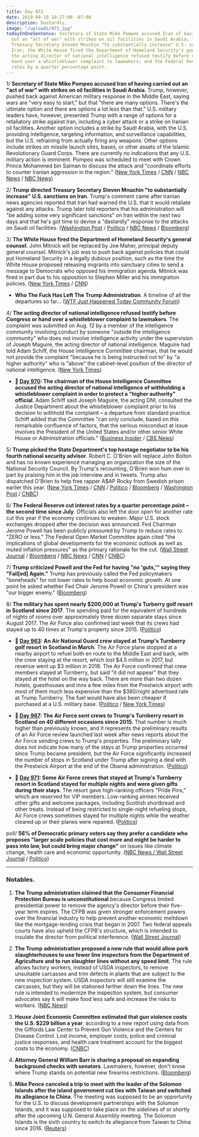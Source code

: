 ```yaml
---
title: Day 972
date: 2019-09-18 10:27:00 -07:00
description: Dastardly.
image: "/uploads/972.jpg"
todayInOneSentence: Secretary of State Mike Pompeo accused Iran of having carried
  out an "act of war" with strikes on oil facilities in Saudi Arabia; Trump directed
  Treasury Secretary Steven Mnuchin "to substantially increase" U.S. sanctions on
  Iran; the White House fired the Department of Homeland Security's general counsel;
  the acting director of national intelligence refused testify before Congress or
  hand over a whistleblower complaint to lawmakers; and the Federal Reserve cut interest
  rates by a quarter percentage point.
---
```


1/ **Secretary of State Mike Pompeo accused Iran of having carried out an "act of war" with strikes on oil facilities in Saudi Arabia**. Trump, however, pushed back against American military response in the Middle East, saying wars are "very easy to start," but that "there are many options. There's the ultimate option and there are options a lot less than that." U.S. military leaders have, however, presented Trump with a range of options for a retaliatory strike against Iran, including a cyber attack or a strike on Iranian oil facilities. Another option includes a strike by Saudi Arabia, with the U.S. providing intelligence, targeting information, and surveillance capabilities, but the U.S. refraining from actually firing any weapons. Other options include strikes on missile launch sites, bases, or other assets of the Islamic Revolutionary Guard Corps. There are currently no indications that any U.S. military action is imminent. Pompeo was scheduled to meet with Crown Prince Mohammed bin Salman to discuss the attack and "coordinate efforts to counter Iranian aggression in the region." ([New York Times](https://www.nytimes.com/2019/09/18/world/middleeast/us-iran-saudi-arabia.html) / [CNN](https://www.cnn.com/2019/09/18/politics/donald-trump-iran-sanctions-treasury/index.html) / [NBC News](https://www.nbcnews.com/news/world/pompeo-heads-saudi-arabia-middle-east-tensions-grow-n1055206) / [NBC News](https://www.nbcnews.com/politics/national-security/trump-admin-weighing-retaliatory-action-against-iran-after-saudi-oil-n1055531))

2/ **Trump directed Treasury Secretary Steven Mnuchin "to substantially increase" U.S. sanctions on Iran**. Trump's comment came after Iranian news agencies reported that Iran had warned the U.S. that it would retaliate against any attacks. Trump later told reporters that his administration will "be adding some very significant sanctions" on Iran within the next two days and that he's got time to devise a "dastardly" response to the attacks on Saudi oil facilities. ([Washington Post](https://www.washingtonpost.com/politics/trump-says-he-has-ordered-a-substantial-increase-in-sanctions-against-iran/2019/09/18/82a4c3f8-da15-11e9-bfb1-849887369476_story.html) / [Politico](https://www.politico.com/story/2019/09/18/trump-says-he-plans-to-substantially-increase-sanctions-on-iran-1501809) / [NBC News](https://www.nbcnews.com/politics/donald-trump/trump-says-he-told-mnuchin-substantially-increase-sanctions-iran-n1055781) / [Bloomberg](https://www.bloomberg.com/news/articles/2019-09-18/trump-says-there-s-time-for-dastardly-response-to-saudi-attack?srnd=premium))

3/ **The White House fired the Department of Homeland Security's general counsel**. John Mitnick will be replaced by Joe Maher, principal deputy general counsel. Mitnick's job was to push back against policies that could put Homeland Security in a legally dubious position, such as the time the White House proposed releasing migrants into sanctuary cities to send a message to Democrats who opposed his immigration agenda. Mitnick was fired in part due to his opposition to Stephen Miller and his immigration policies. ([New York Times](https://www.nytimes.com/2019/09/17/us/politics/john-mitnick-homeland-security.html) / [CNN](https://www.cnn.com/2019/09/18/politics/john-mitnick-homeland-security-general-counsel-fired/))

* **Who The Fuck Has Left The Trump Administration**. A timeline of all the departures so far... ([WTF Just Happened Today Community Forum](https://talk.whatthefuckjusthappenedtoday.com/t/who-the-fuck-has-left-the-trump-administration/908))

4/ **The acting director of national intelligence refused testify before Congress or hand over a whistleblower complaint to lawmakers**. The complaint was submitted on Aug. 12 by a member of the intelligence community involving conduct by someone "outside the intelligence community" who does not involve intelligence activity under the supervision of Joseph Maguire, the acting director of national intelligence. Maguire had told Adam Schiff, the House Intelligence Committee chairman, that he would not provide the complaint "because he is being instructed not to" by "a higher authority" who is "above" the cabinet-level position of the director of national intelligence. ([New York Times](https://www.nytimes.com/2019/09/17/us/politics/dni-whistleblower-complaint.html))

* **📌 [Day 970](https://whatthefuckjusthappenedtoday.com/2019/09/16/day-970/#2-the-chairman-of-the-house-intellig): The chairman of the House Intelligence Committee accused the acting director of national intelligence of withholding a whistleblower complaint in order to protect a "higher authority" official**. Adam Schiff said Joseph Maguire, the acting DNI, consulted the Justice Department about the whistleblower complaint prior to his decision to withhold the complaint – a departure from standard practice. Schiff added that the Committee "can only conclude, based on this remarkable confluence of factors, that the serious misconduct at issue involves the President of the United States and/or other senior White House or Administration officials." ([Business Insider](https://www.businessinsider.com/house-intelligence-committee-subpoena-whistleblower-complaint-trump-2019-9) / [CBS News](https://www.cbsnews.com/news/adam-schiff-says-dni-cited-higher-authority-in-refusal-to-turn-over-whistleblower-complaint/))

5/ **Trump picked the State Department's top hostage negotiator to be his fourth national security advisor**. Robert C. O'Brien will replace John Bolton and has no known experience managing an organization the size of the National Security Council. By Trump's recounting, O'Brien won hum over in part by praising him in the job interview and in tweets. Trump also dispatched O'Brien to help free rapper A$AP Rocky from Swedish prison earlier this year. ([New York Times](https://www.nytimes.com/2019/09/18/us/politics/robert-obrien-security-adviser.html) / [CNN](https://www.cnn.com/2019/09/18/politics/donald-trump-robert-obrien-national-security-adviser/index.html) / [Politico](https://www.politico.com/story/2019/09/18/trump-to-nominate-us-hostage-negotiator-robert-obrien-as-national-security-adviser-1501811) / [Bloomberg](https://www.bloomberg.com/news/articles/2019-09-18/trump-says-he-ll-hire-o-brien-as-new-national-security-adviser?srnd=politics-vp) / [Washington Post](https://www.washingtonpost.com/politics/trump-taps-robert-c-obrien-to-replace-john-bolton-as-national-security-adviser/2019/09/18/5e629724-da18-11e9-bfb1-849887369476_story.html) / [CNBC](https://www.cnbc.com/2019/09/18/trump-names-state-dept-official-robert-obrien-as-national-security-advisor-replacing-john-bolton.html))

6/ **The Federal Reserve cut interest rates by a quarter percentage point – the second time since July**. Officials also left the door open for another rate cut this year if the economy continues to weaken. Major U.S. stock exchanges dropped after the decision was announced. Fed Chairman Jerome Powell has been publicly pressured by Trump to reduce rates to "ZERO or less." The Federal Open Market Committee again cited "the implications of global developments for the economic outlook as well as muted inflation pressures" as the primary rationale for the cut. ([Wall Street Journal](https://www.wsj.com/articles/fed-cuts-rates-by-quarter-point-but-faces-growing-split-11568830081?tesla=y&mod=article_inline&mod=hp_lead_pos1) / [Bloomberg](https://www.bloomberg.com/news/articles/2019-09-18/fed-makes-second-straight-rate-cut-splits-on-further-action?srnd=premium) / [NBC News](https://www.nbcnews.com/business/economy/fed-slices-interest-rates-second-time-2008-recession-n1055931) / [CNN](https://www.cnn.com/2019/09/18/economy/federal-reserve-rate-jerome-powell/index.html) / [CNBC](https://www.cnbc.com/2019/09/18/fed-decision-interest-rates-cut.html))

7/ **Trump criticized Powell and the Fed for having "no 'guts,'" saying they "Fail\[ed\] Again."** Trump has previously called the Fed policymakers "boneheads" for not lower rates to help boost economic growth. At one point he asked whether Fed Chair Jerome Powell or China's president was "our bigger enemy." ([Bloomberg](https://www.bloomberg.com/news/articles/2019-09-18/trump-tweets-fed-powell-fail-again-after-25-point-rate-cut))

8/ **The military has spent nearly $200,000 at Trump's Turberry golf resort in Scotland since 2017**. The spending paid for the equivalent of hundreds of nights of rooms over approximately three dozen separate stays since August 2017. The Air Force also confirmed last week that its crews had stayed up to 40 times at Trump's property since 2015. ([Politico](https://www.politico.com/story/2019/09/18/military-trumps-scottish-resort-1501877))

* **📌 [Day 963](https://whatthefuckjusthappenedtoday.com/2019/09/09/day-963/#1-an-air-national-guard-crew-stayed): An Air National Guard crew stayed at Trump's Turnberry golf resort in Scotland in March**. The Air Force plane stopped at a nearby airport to refuel both en route to the Middle East and back, with the crew staying at the resort, which lost $4.5 million in 2017, but revenue went up $3 million in 2018. The Air Force confirmed that crew members stayed at Turnberry, but said "it did not appear" that they stayed at the hotel on the way back. There are more than two dozen hotels, guesthouses and inns a few miles from the Prestwick airport with most of them much less expensive than the $380/night advertised rate at Trump Turnberry. The fuel would have also been cheaper if purchased at a U.S. military base. ([Politico](https://www.politico.com/story/2019/09/06/air-force-trump-scottish-retreat-1484337) / [New York Times](https://www.nytimes.com/2019/09/07/us/politics/military-stopover-trump-turnberry.html))

* **📌 [Day 967](https://whatthefuckjusthappenedtoday.com/2019/09/13/day-967/#3-the-air-force-sent-crews-to-trumps): The Air Force sent crews to Trump's Turnberry resort in Scotland on 40 different occasions since 2015**. That number is much higher than previously known, and it represents the preliminary results of an Air Force review launched last week after news reports about the Air Force sending crews to Trump's properties. The preliminary tally does not indicate how many of the stays at Trump properties occurred since Trump became president, but the Air Force significantly increased the number of stops in Scotland under Trump after signing a deal with the Prestwick Airport at the end of the Obama administration. ([Politico](https://www.politico.com/story/2019/09/12/air-force-trump-scottish-resort-1493624))

* **📌 [Day 971](https://whatthefuckjusthappenedtoday.com/2019/09/17/day-971/#6-some-air-force-crews-that-stayed-a): Some Air Force crews that stayed at Trump's Turnberry resort in Scotland stayed for multiple nights and were given gifts during their stays**. The resort gave high-ranking officers "Pride Pins," which are reserved for VIP members. Low-ranking airmen received other gifts and welcome packages, including Scottish shortbread and other treats. Instead of being restricted to single-night refueling stops, Air Force crews sometimes stayed for multiple nights while the weather cleared up or their planes were repaired. ([Politico](https://www.politico.com/story/2019/09/17/trump-scotland-turnberry-1499298))

poll/ **56% of Democratic primary voters say they prefer a candidate who proposes "larger scale policies that cost more and might be harder to pass into law, but could bring major change"** on issues like climate change, health care and economic opportunity. ([NBC News / Wall Street Journal](https://www.documentcloud.org/documents/6417332-FINAL19357-NBCWSJ-September-Democratic-Primary.html) / [Politico](https://www.politico.com/story/2019/09/17/nbc-wsj-poll-democratic-primary-1500958))

---

### Notables.

1. **The Trump administration claimed that the Consumer Financial Protection Bureau is unconstitutional** because Congress limited presidential power to remove the agency's director before their five-year term expires. The CFPB was given stronger enforcement powers over the financial industry to help prevent another economic meltdown like the mortgage-lending crisis that began in 2007. Two federal appeals courts have also upheld the CFPB's structure, which is intended to insulate the director from political interference. ([Wall Street Journal](https://www.wsj.com/articles/trump-administration-looks-to-supreme-court-to-rein-in-consumer-finance-agency-11568771467))

2. **The Trump administration proposed a new rule that would allow pork slaughterhouses to use fewer line inspectors from the Department of Agriculture and to run slaughter lines without any speed limit**. The rule allows factory workers, instead of USDA inspectors, to remove unsuitable carcasses and trim defects in plants that are subject to the new inspection system. USDA inspectors will still examine the carcasses, but they will be stationed farther down the lines. The new rule is intended to modernize the inspection system, but consumer advocates say it will make food less safe and increase the risks to workers. ([NBC News](https://www.nbcnews.com/politics/white-house/trump-administration-allows-pork-slaughterhouses-have-fewer-usda-inspectors-n1055451))

3. **House Joint Economic Committee estimated that gun violence costs the U.S. $229 billion a year**, according to a new report using data from the Giffords Law Center to Prevent Gun Violence and the Centers for Disease Control. Lost income, employer costs, police and criminal justice responses, and health care treatment account for the biggest costs to the economy. ([CNBC](https://www.cnbc.com/2019/09/18/gun-violence-costs-the-us-229-billion-annually-report.html))

4. **Attorney General William Barr is sharing a proposal on expanding background checks with senators**. Lawmakers, however, don't know where Trump stands on potential new firearms restrictions. ([Bloomberg](https://www.bloomberg.com/news/articles/2019-09-18/trump-administration-circulating-gun-background-checks-proposal))

5. **Mike Pence canceled a trip to meet with the leader of the Solomon Islands after the island government cut ties with Taiwan and switched its allegiance to China**. The meeting was supposed to be an opportunity for the U.S. to discuss development partnerships with the Solomon Islands, and it was supposed to take place on the sidelines of or shortly after the upcoming U.N. General Assembly meeting. The Solomon Islands is the sixth country to switch its allegiance from Taiwan to China since 2016. ([Reuters](https://www.reuters.com/article/us-taiwan-diplomacy-pence-exclusive-idUSKBN1W22WK))